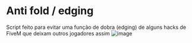 # Anti fold / edging
Script feito para evitar uma função de dobra (edging) de alguns hacks de FiveM que deixam outros jogadores assim 
![image](https://github.com/CiastekbatakPro/Skript.gg-Anti-Fold/assets/73557171/fb2296a5-57e5-42af-bc14-dabc56570166)
